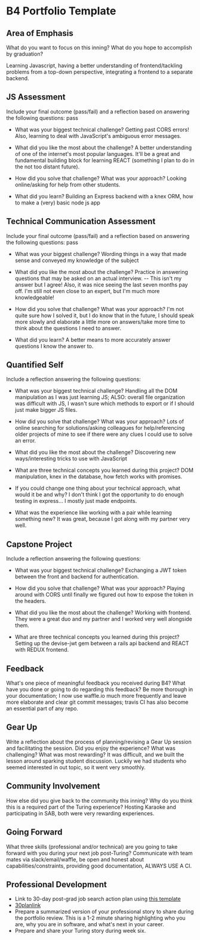 # B4 Portfolio Template

## Area of Emphasis

What do you want to focus on this inning? What do you hope to accomplish by graduation?

Learning Javascript, having a better understanding of frontend/tackling problems from a top-down perspective, integrating a frontend to a separate backend.

## JS Assessment

Include your final outcome (pass/fail) and a reflection based on answering the following questions:
pass

* What was your biggest technical challenge?
Getting past CORS errors! Also, learning to deal with JavaScript's ambiguous error messages.

* What did you like the most about the challenge?
A better understanding of one of the internet's most popular languages. It'll be a great and fundamental building block for learning REACT (something I plan to do in the not too distant future).

* How did you solve that challenge? What was your approach?
Looking online/asking for help from other students.

* What did you learn?
Building an Express backend with a knex ORM, how to make a (very) basic node js app

## Technical Communication Assessment

Include your final outcome (pass/fail) and a reflection based on answering the following questions:
pass

* What was your biggest challenge?
Wording things in a way that made sense and conveyed my knowledge of the subject

* What did you like the most about the challenge?
Practice in answering questions that may be asked on an actual interview. -- This isn't my answer but I agree!
Also, it was nice seeing the last seven months pay off. I'm still not even close to an expert, but I'm much more knowledgeable!

* How did you solve that challenge? What was your approach?
I'm not quite sure how I solved it, but I do know that in the future, I should speak more slowly and elaborate a little more
on answers/take more time to think about the questions I need to answer.

* What did you learn?
A better means to more accurately answer questions I know the answer to.


## Quantified Self

Include a reflection answering the following questions:

* What was your biggest technical challenge?
Handling all the DOM manipulation as I was just learning JS; ALSO: overall file organization was difficult with JS,
I wasn't sure which methods to export or if I should just make bigger JS files.

* How did you solve that challenge? What was your approach?
Lots of online searching for solutions/asking colleagues for help/referencing older projects of mine to see if there were any clues I could use to solve an error.

* What did you like the most about the challenge?
Discovering new ways/interesting tricks to use with JavaScript

* What are three technical concepts you learned during this project?
DOM manipulation, knex in the database, how fetch works with promises.

* If you could change one thing about your technical approach, what would it be and why?
I don't think I got the opportunity to do enough testing in express... I mostly just made endpoints.

* What was the experience like working with a pair while learning something new?
It was great, because I got along with my partner very well.

## Capstone Project

Include a reflection answering the following questions:

* What was your biggest technical challenge?
Exchanging a JWT token between the front and backend for authentication.

* How did you solve that challenge? What was your approach?
Playing around with CORS until finally we figured out how to expose the token in the headers.

* What did you like the most about the challenge?
Working with frontend. They were a great duo and my partner and I worked very well alongside them.

* What are three technical concepts you learned during this project?
Setting up the devise-jwt gem between a rails api backend and REACT with REDUX frontend.

## Feedback

What's one piece of meaningful feedback you received during B4? What have you done or going to do regarding this feedback?
Be more thorough in your documentation; I now use waffle.io much more frequently and leave more elaborate and clear git commit messages; travis CI has also become an essential part of any repo.

## Gear Up

Write a reflection about the process of planning/revising a Gear Up session and facilitating the session. Did you enjoy the experience? What was challenging? What was most rewarding?
It was difficult, and we built the lesson around sparking student discussion. Luckily we had students who seemed interested in out topic, so it went very smoothly.

## Community Involvement

How else did you give back to the community this inning? Why do you think this is a required part of the Turing experience?
Hosting Karaoke and participating in SAB, both were very rewarding experiences.

## Going Forward

What three skills (professional and/or technical) are you going to take forward with you during your next job post-Turing?
Communicate with team mates via slack/email/waffle, be open and honest about capabilities/constraints, providing good documentation, ALWAYS USE A CI.

## Professional Development

* Link to 30-day post-grad job search action plan using [this template](https://github.com/turingschool/career-development-curriculum/blob/master/module_four/post_grad_plan.md)
* [30planlink](https://gist.github.com/TristanB17/a3cc9844799275657fc7946178f6cc5f)
* Prepare a summarized version of your professional story to share during the portfolio review. This is a 1-2 minute sharing highlighting who you are, why you are in software, and what's next in your career.
* Prepare and share your Turing story during week six.
